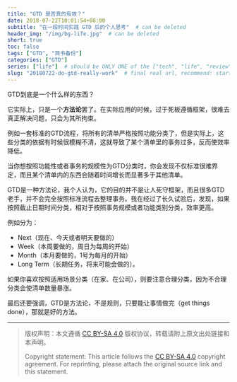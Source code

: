 ```yaml
---
title: "GTD 是否真的有效？"
date: 2018-07-22T10:01:54+08:00
subtitle: "在一段时间实践 GTD 后的个人思考"  # can be deleted
header_img: "/img/bg-life.jpg"  # can be deleted
short: true
toc: false
tags: ["GTD", "简书备份"]
categories: ["GTD"]
series: ["life"]  # should be ONLY ONE of the ["tech", "life", "review"]
slug: "20180722-do-gtd-really-work"  # final real url, recommend: start by date, follow lower case words with hyphen splitter. E.g., `20230316-text-title`
---
```


GTD到底是一个什么样的东西？

它实际上，只是一个**方法论**罢了。在实际应用的时候，过于死板遵循框架，很难去真正解决问题，只会为其所拘束。

例如一套标准的GTD流程，将所有的清单严格按照功能分类了，但是实际上，这些分类的依据有时候很模糊不清，这就导致了某个清单里的事务过多，反而使效率降低。

当你想按照功能性或者事务的规模性为GTD分类时，你会发现不仅标准很难界定，而且某个清单内的东西会随着时间增长而显著多于其他清单。

GTD是一种方法论，我个人认为，它的目的并不是让人死守框架，而且很多GTD老手，并不会完全按照标准流程去整理事务。我在经过了长久试验后，发现，如果按照截止日期时间分类，相对于按照事务规模或者功能类别分类，效率更高。

例如分为：
* Next（现在、今天或者明天要做的）
* Week（本周要做的，周日为每周的开始）
* Month（本月要做的，1号为每月的开始）
* Long Term（长期任务，将来可能会做的）。

如果你喜欢按照适用场景分类（在家、在公司），则要注意合理分类，因为不合理分类会使清单数量暴涨。

最后还要强调，GTD是方法论，不是规则，只要能让事情做完（get things done），那就是好的方法。

---

> 版权声明：本文遵循 [CC BY-SA 4.0](https://creativecommons.org/licenses/by-sa/4.0/deed.zh) 版权协议，转载请附上原文出处链接和本声明。
>
> Copyright statement: This article follows the [CC BY-SA 4.0](https://creativecommons.org/licenses/by-sa/4.0/deed.en) copyright agreement. For reprinting, please attach the original source link and this statement.
